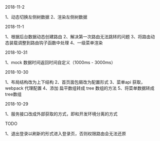 2018-11-2

1、动态切换左侧树数据
2、渲染左侧树数据


2018-11-1

1、根据后台数据动态创建路由
2、解决第一次路由无法跳转的问题
3、将路由动态装载调整到路由钩子函数中处理
4、一级菜单渲染

2018-10-31

1、mock 数据时间返回时间自定义（1000ms - 3000ms）


2018-10-30 

1、布局结构改为上下结构
2、首页面包屑改为配置形式
3、菜单api 获取，webpack 代理配置
4、添加 扁平数组转成 tree 数组的方法
5、将菜单数据转成tree数组

2018-10-29 

1、服务接口改成外部获取的方式，即和开发环境分离的方式

TODO

1、退出登录以刷新的形式进入登录页，否则权限路由会无法还原